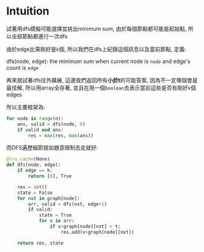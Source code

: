 # Intuition

試著用dfs模擬可能選擇並挑出minimum sum, 由於每個節點都可能是起始點, 所以全部節點都進行一次dfs

由於edge比需剛好是`k`個, 所以我們在dfs上紀錄這個訊息以及當前節點, 定義:

dfs(node, edge): the minimum sum when current node is `node` and edge's count is `edge`

再來就試著dfs往外擴展, 這邊我們返回所有**小於t**的可能答案, 因為不一定哪個會是最佳解, 所以用array全存著, 並且在用一個`boolean`去表示當前這些是否有剛好`k`個edges

所以主要框架為:

```py
for node in range(n):
    ans, valid = dfs(node, 0)
    if valid and ans:
        res = max(res, max(ans))
```

而DFS遍歷細節就如題意限制去走就好:

```py
@lru_cache(None)
def dfs(node, edge):
    if edge == k:
        return [0], True

    res = set()
    state = False
    for nxt in graph[node]:
        arr, valid = dfs(nxt, edge+1)
        if valid:
            state = True
            for x in arr:
                if x+graph[node][nxt] < t:
                    res.add(x+graph[node][nxt])

    return res, state
```